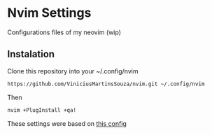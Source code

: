 # Nvim Settings
Configurations files of my neovim (wip)

## Instalation
Clone this repository into your ~/.config/nvim

```bash
https://github.com/ViniciusMartinsSouza/nvim.git ~/.config/nvim
```
Then
```bash
nvim +PlugInstall +qa!
```

These settings were based on [this config](https://github.com/eduardoweiland/config.nvim)
